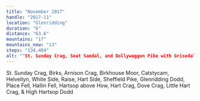 ```yaml
---
title: "November 2017"
handle: "2017-11"
location: "Glenridding"
duration: "6"
distance: "63.6"
mountains: "17"
mountains_new: "13"
steps: "134,404"
alt: ""St. Sunday Crag, Seat Sandal, and Dollywaggon Pike with Grisedale Tarn between them in the Lake District"
---
```


St. Sunday Crag, Birks, Arnison Crag, Birkhouse Moor, Catstycam, Helvellyn, White Side, Raise, Hart Side, Sheffield Pike, Glenridding Dodd, Place Fell, Hallin Fell, Hartsop above How, Hart Crag, Dove Crag, Little Hart Crag, & High Hartsop Dodd
